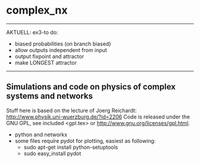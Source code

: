 complex_nx
==========

______________________________________________________________________________
AKTUELL:  ex3-to do:
* biased probabilities (on branch biased)
* allow outputs independent from input
* output fixpoint and attractor
* make LONGEST attractor
______________________________________________________________________________


Simulations and code on physics of complex systems and networks
---------------------------------------------------------------
Stuff here is based on the lecture of Joerg Reichardt:
http://www.physik.uni-wuerzburg.de/?id=2206
Code is released under the GNU GPL, see included <gpl.tex>
or <http://www.gnu.org/licenses/gpl.html>.

* python and networkx
* some files require pydot for plotting, 
  easiest as following:
    * sudo apt-get install python-setuptools
    * sudo easy_install pydot
